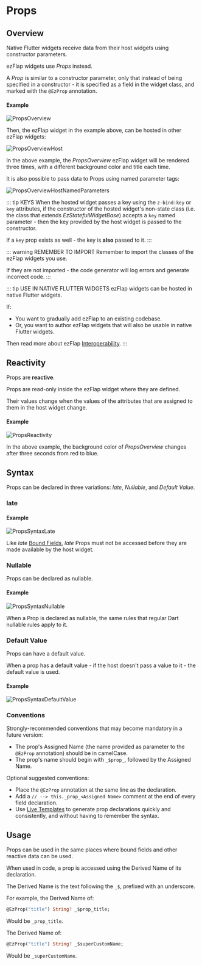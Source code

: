 
# Props

## Overview
Native Flutter widgets receive data from their host widgets using constructor parameters.

ezFlap widgets use _Props_ instead.

A _Prop_ is similar to a constructor parameter, only that instead of being specified in a constructor - it is specified
as a field in the widget class, and marked with the `@EzProp` annotation.

#### Example
![PropsOverview](./assets/PropsOverview.png)

Then, the ezFlap widget in the example above, can be hosted in other ezFlap widgets:

![PropsOverviewHost](./assets/PropsOverviewHost.png)

In the above example, the _PropsOverview_ ezFlap widget will be rendered three times, with a different background color
and title each time.

It is also possible to pass data to Props using named parameter tags:

![PropsOverviewHostNamedParameters](./assets/PropsOverviewHostNamedParameters.png)

::: tip KEYS
When the hosted widget passes a key using the `z-bind:key` or `key` attributes, if the constructor of the hosted
widget's non-state class (i.e. the class that extends _EzStatefulWidgetBase_) accepts a `key` named parameter - then
the key provided by the host widget is passed to the constructor.

If a `key` prop exists as well - the key is **also** passed to it.
:::

::: warning REMEMBER TO IMPORT
Remember to import the classes of the ezFlap widgets you use.

If they are not imported - the code generator will log errors and generate incorrect code.
:::

::: tip USE IN NATIVE FLUTTER WIDGETS
ezFlap widgets can be hosted in native Flutter widgets.

If:
 * You want to gradually add ezFlap to an existing codebase.
 * Or, you want to author ezFlap widgets that will also be usable in native Flutter widgets.

Then read more about ezFlap [Interoperability](/advanced/interoperability/interoperability.html).
:::

## Reactivity
Props are **reactive**.

Props are read-only inside the ezFlap widget where they are defined.

Their values change when the values of the attributes that are assigned to them in the host widget change.

#### Example
![PropsReactivity](./assets/PropsReactivity.png)

In the above example, the background color of _PropsOverview_ changes after three seconds from red to blue.

## Syntax
Props can be declared in three variations: _late_, _Nullable_, and _Default Value_.

### late
#### Example
![PropsSyntaxLate](./assets/PropsSyntaxLate.png)

Like _late_ [Bound Fields](/essentials/bound-fields/bound-fields.html), _late_ Props must not be accessed before they are
made available by the host widget.


### Nullable
Props can be declared as nullable.

#### Example
![PropsSyntaxNullable](./assets/PropsSyntaxNullable.png)

When a Prop is declared as nullable, the same rules that regular Dart nullable rules apply to it.


### Default Value
Props can have a default value.

When a prop has a default value - if the host doesn't pass a value to it - the default value is used.

#### Example
![PropsSyntaxDefaultValue](./assets/PropsSyntaxDefaultValue.png)

### Conventions
Strongly-recommended conventions that may become mandatory in a future version:
 * The prop's Assigned Name (the name provided as parameter to the `@EzProp` annotation) should be in camelCase.
 * The prop's name should begin with `_$prop_`, followed by the Assigned Name.

Optional suggested conventions:
 * Place the `@EzProp` annotation at the same line as the declaration.
 * Add a `// --> this._prop_<Assigned Name>` comment at the end of every field declaration.
 * Use [Live Templates](/tooling/live-templates/live-templates.html) to generate prop declarations quickly and
   consistently, and without having to remember the syntax.


## Usage
Props can be used in the same places where bound fields and other reactive data can be used.

When used in code, a prop is accessed using the Derived Name of its declaration.

The Derived Name is the text following the `_$`, prefixed with an underscore.

For example, the Derived Name of:
```dart
@EzProp("title") String? _$prop_title;
```

Would be `_prop_title`.

The Derived Name of:
```dart
@EzProp("title") String? _$superCustomName;
```

Would be `_superCustomName`.